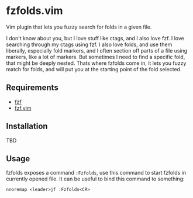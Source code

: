 fzfolds.vim
===========

Vim plugin that lets you fuzzy search for folds in a given file.

I don't know about you, but I love stuff like ctags, and I also love fzf. I
love searching through my ctags using fzf. I also love folds, and use them
liberally, especially fold markers, and I often section off parts of a file
using markers, like a lot of markers. But sometimes I need to find a specific
fold, that might be deeply nested. Thats where fzfolds come in, it lets you
fuzzy match for folds, and will put you at the starting point of the fold
selected.

## Requirements

- [fzf](https://github.com/junegunn/fzf)
- [fzf.vim](https://github.com/junegunn/fzf.vim)

## Installation

TBD

## Usage

fzfolds exposes a command `:Fzfolds`, use this command to start fzfolds in
currently opened file. It can be useful to bind this command to something:

```vim
nnoremap <leader>jf :Fzfolds<CR>
```
